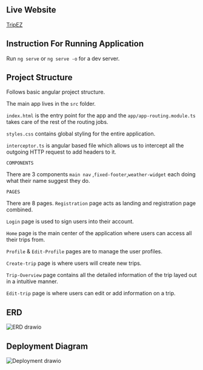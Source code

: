 
## Live Website
[TripEZ](https://trip-ez.herokuapp.com)

## Instruction For Running Application

Run `ng serve` or `ng serve -o` for a dev server.


## Project Structure
Follows basic angular project structure.

The main app lives in the `src` folder.

`index.html` is the entry point for the app and the `app/app-routing.module.ts` takes care of the rest of the routing jobs.

`styles.css` contains global styling for the entire application.

`interceptor.ts` is angular based file which allows us to intercept all the outgoing HTTP request to add headers to it.

`COMPONENTS` 

There are 3 components `main nav` ,`fixed-footer`,`weather-widget` each doing what their name suggest they do.

`PAGES`

There are 8 pages.
`Registration` page acts as landing and registration page combined.

`Login` page is used to sign users into their account.

`Home` page is the main center of the application where users can access all their trips from.

`Profile` & `Edit-Profile` pages are to manage the user profiles.

`Create-trip` page is where users will create new trips.

`Trip-Overview` page contains all the detailed information of the trip layed out in a intuitive manner.

`Edit-trip` page is where users can edit or add information on a trip.

## ERD

![ERD drawio](https://user-images.githubusercontent.com/88405970/145726321-294f50bf-9d40-490b-afff-ea00b74b8ad6.png)

## Deployment Diagram

![Deployment drawio](https://user-images.githubusercontent.com/88405970/145726331-182eefd7-783d-4571-89c1-47d3f6832212.png)




